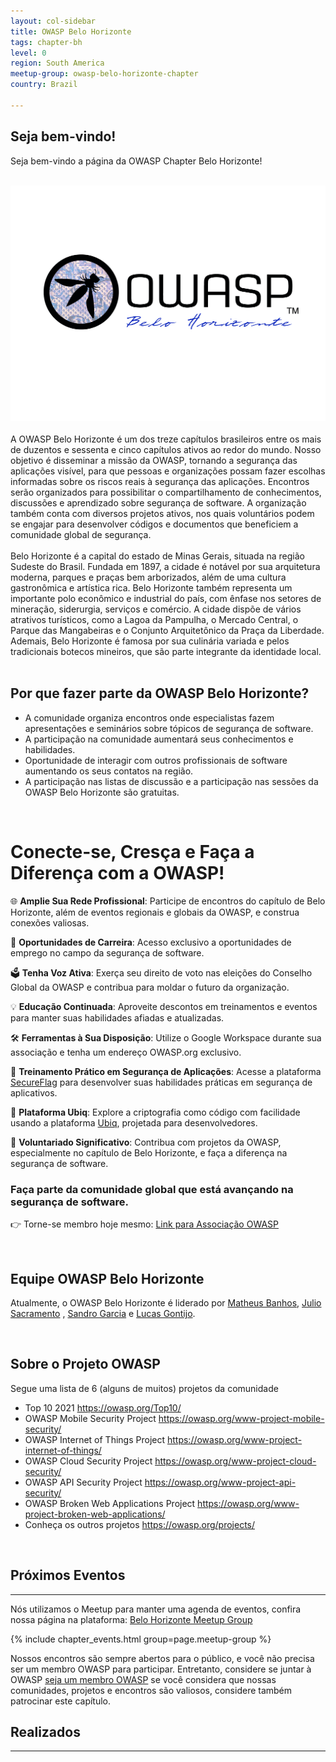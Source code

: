```yaml
---
layout: col-sidebar
title: OWASP Belo Horizonte
tags: chapter-bh
level: 0
region: South America
meetup-group: owasp-belo-horizonte-chapter
country: Brazil

---
```


## Seja bem-vindo!
Seja bem-vindo a página da OWASP Chapter Belo Horizonte!

<br>
<center>
<img src="assets/images/owasp-bh-full-black.png">
</center>

<br>
A OWASP Belo Horizonte é um dos treze capítulos brasileiros entre os mais de duzentos e sessenta e cinco capítulos ativos ao redor do mundo. Nosso objetivo é disseminar a missão da OWASP, tornando a segurança das aplicações visível, para que pessoas e organizações possam fazer escolhas informadas sobre os riscos reais à segurança das aplicações.
Encontros serão organizados para possibilitar o compartilhamento de conhecimentos, discussões e aprendizado sobre segurança de software. A organização também conta com diversos projetos ativos, nos quais voluntários podem se engajar para desenvolver códigos e documentos que beneficiem a comunidade global de segurança.<br>
<br>
Belo Horizonte é a capital do estado de Minas Gerais, situada na região Sudeste do Brasil. Fundada em 1897, a cidade é notável por sua arquitetura moderna, parques e praças bem arborizados, além de uma cultura gastronômica e artística rica. Belo Horizonte também representa um importante polo econômico e industrial do país, com ênfase nos setores de mineração, siderurgia, serviços e comércio.
A cidade dispõe de vários atrativos turísticos, como a Lagoa da Pampulha, o Mercado Central, o Parque das Mangabeiras e o Conjunto Arquitetônico da Praça da Liberdade. Ademais, Belo Horizonte é famosa por sua culinária variada e pelos tradicionais botecos mineiros, que são parte integrante da identidade local.<br>
<br>

## Por que fazer parte da OWASP Belo Horizonte?
<ul>
<li>A comunidade organiza encontros onde especialistas fazem apresentações e seminários sobre tópicos de segurança de software.</li>
<li>A participação na comunidade aumentará seus conhecimentos e habilidades.</li>
<li>Oportunidade de interagir com outros profissionais de software aumentando os seus contatos na região.</li>
<li>A participação nas listas de discussão e a participação nas sessões da OWASP Belo Horizonte são gratuitas.</li>
</ul>
<br>

# Conecte-se, Cresça e Faça a Diferença com a OWASP!

🌐 **Amplie Sua Rede Profissional**: Participe de encontros do capítulo de Belo Horizonte, além de eventos regionais e globais da OWASP, e construa conexões valiosas.

💼 **Oportunidades de Carreira**: Acesso exclusivo a oportunidades de emprego no campo da segurança de software.

🗳️ **Tenha Voz Ativa**: Exerça seu direito de voto nas eleições do Conselho Global da OWASP e contribua para moldar o futuro da organização.

💡 **Educação Continuada**: Aproveite descontos em treinamentos e eventos para manter suas habilidades afiadas e atualizadas.

🛠️ **Ferramentas à Sua Disposição**: Utilize o Google Workspace durante sua associação e tenha um endereço OWASP.org exclusivo.

🚀 **Treinamento Prático em Segurança de Aplicações**: Acesse a plataforma [SecureFlag](https://www.secureflag.com/owasp.html) para desenvolver suas habilidades práticas em segurança de aplicativos.

🔐 **Plataforma Ubiq**: Explore a criptografia como código com facilidade usando a plataforma [Ubiq](https://www.ubiqsecurity.com/owasp), projetada para desenvolvedores.

🤝 **Voluntariado Significativo**: Contribua com projetos da OWASP, especialmente no capítulo de Belo Horizonte, e faça a diferença na segurança de software.

### Faça parte da comunidade global que está avançando na segurança de software.

👉 Torne-se membro hoje mesmo: [Link para Associação OWASP](https://owasp.org/membership/)


<br>

## Equipe OWASP Belo Horizonte

Atualmente, o OWASP Belo Horizonte é liderado por [Matheus Banhos](https://www.linkedin.com/in/matheusbanhos/), [Julio Sacramento](https://www.linkedin.com/in/julio-sacramento/) , [Sandro Garcia](https://www.linkedin.com/in/sandro-g-0539b0168/) e [Lucas Gontijo](https://www.linkedin.com/in/lucas-gontijo/).

<br>


## Sobre o Projeto OWASP

Segue uma lista de 6 (alguns de muitos) projetos da comunidade

  - Top 10 2021 <https://owasp.org/Top10/>
  - OWASP Mobile Security Project
    <https://owasp.org/www-project-mobile-security/>
  - OWASP Internet of Things Project
    <https://owasp.org/www-project-internet-of-things/>
  - OWASP Cloud Security Project
    <https://owasp.org/www-project-cloud-security/>
  - OWASP API Security Project
    <https://owasp.org/www-project-api-security/>
  - OWASP Broken Web Applications Project
    <https://owasp.org/www-project-broken-web-applications/>
  - Conheça os outros projetos
    <https://owasp.org/projects/>

<br>

## Próximos Eventos
---------------------

Nós utilizamos o Meetup para manter uma agenda de eventos, confira nossa página na plataforma: [Belo Horizonte Meetup Group](https://www.meetup.com/owasp-belo-horizonte-chapter/)

{% include chapter_events.html group=page.meetup-group %}

Nossos encontros são sempre abertos para o público, e você não precisa ser um membro OWASP para participar. Entretanto, considere se juntar à OWASP  [seja um membro OWASP](https://owasp.org/membership/) se você considera que nossas comunidades, projetos e encontros são valiosos, considere também patrocinar este capítulo.


## Realizados
---------------------

